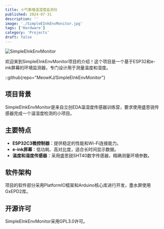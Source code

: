 ```yaml
---
title: 小气象喵温湿度监测仪
published: 2024-07-31
description: ''
image: './SimpleEInkEnvMonitor.jpg'
tags: ['Hardware']
category: 'Projects'
draft: false 
---
```


![SimpleEInkEnvMonitor](https://image.lceda.cn/pullimage/K0EeVsrXQP3DfGwQLachQURisxiBrE7BQpEHVpgk.png)


欢迎来到SimpleEInkEnvMonitor项目的介绍！这个项目是一个基于ESP32和e-ink屏幕的环境监测器，专门设计用于测量温度和湿度。

::github{repo="MeowKJ/SimpleEInkEnvMonitor"}

## 项目背景

SimpleEInkEnvMonitor是来自立创EDA温湿度传感器训练营，要求使用盛思锐传感器完成一个温湿度检测的小项目。

## 主要特点

- **ESP32C3微控制器**：提供稳定的性能和Wi-Fi连接能力。
- **e-ink屏幕**：低功耗、高对比度，适合长时间显示数据。
- **温度和湿度传感器**：采用盛思锐SHT40数字传感器，精确测量环境参数。

## 软件架构

项目的软件部分采用PlatformIO框架和Arduino核心库进行开发，墨水屏使用GxEPD2库。

## 开源许可

SimpleEInkEnvMonitor采用GPL3.0许可。
